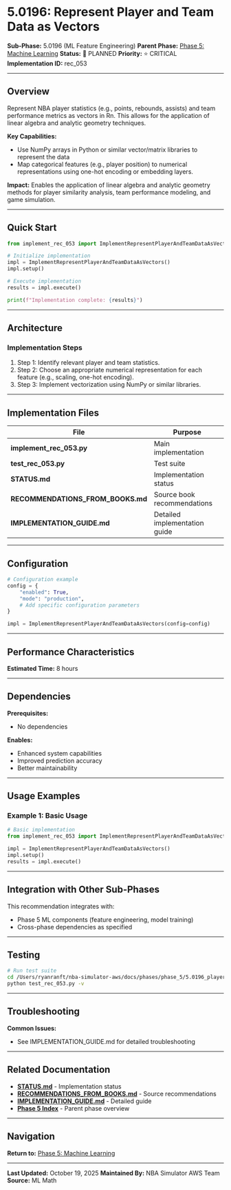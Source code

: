 # 5.0196: Represent Player and Team Data as Vectors

**Sub-Phase:** 5.0196 (ML Feature Engineering)
**Parent Phase:** [Phase 5: Machine Learning](../PHASE_5_INDEX.md)
**Status:** 🔵 PLANNED
**Priority:** ⭐ CRITICAL
**Implementation ID:** rec_053

---

## Overview

Represent NBA player statistics (e.g., points, rebounds, assists) and team performance metrics as vectors in Rn. This allows for the application of linear algebra and analytic geometry techniques.

**Key Capabilities:**
- Use NumPy arrays in Python or similar vector/matrix libraries to represent the data
- Map categorical features (e.g., player position) to numerical representations using one-hot encoding or embedding layers.

**Impact:**
Enables the application of linear algebra and analytic geometry methods for player similarity analysis, team performance modeling, and game simulation.

---

## Quick Start

```python
from implement_rec_053 import ImplementRepresentPlayerAndTeamDataAsVectors

# Initialize implementation
impl = ImplementRepresentPlayerAndTeamDataAsVectors()
impl.setup()

# Execute implementation
results = impl.execute()

print(f"Implementation complete: {results}")
```

---

## Architecture

### Implementation Steps

1. Step 1: Identify relevant player and team statistics.
2. Step 2: Choose an appropriate numerical representation for each feature (e.g., scaling, one-hot encoding).
3. Step 3: Implement vectorization using NumPy or similar libraries.

---

## Implementation Files

| File | Purpose |
|------|---------|
| **implement_rec_053.py** | Main implementation |
| **test_rec_053.py** | Test suite |
| **STATUS.md** | Implementation status |
| **RECOMMENDATIONS_FROM_BOOKS.md** | Source book recommendations |
| **IMPLEMENTATION_GUIDE.md** | Detailed implementation guide |

---

## Configuration

```python
# Configuration example
config = {
    "enabled": True,
    "mode": "production",
    # Add specific configuration parameters
}

impl = ImplementRepresentPlayerAndTeamDataAsVectors(config=config)
```

---

## Performance Characteristics

**Estimated Time:** 8 hours

---

## Dependencies

**Prerequisites:**
- No dependencies

**Enables:**
- Enhanced system capabilities
- Improved prediction accuracy
- Better maintainability

---

## Usage Examples

### Example 1: Basic Usage

```python
# Basic implementation
from implement_rec_053 import ImplementRepresentPlayerAndTeamDataAsVectors

impl = ImplementRepresentPlayerAndTeamDataAsVectors()
impl.setup()
results = impl.execute()
```

---

## Integration with Other Sub-Phases

This recommendation integrates with:
- Phase 5 ML components (feature engineering, model training)
- Cross-phase dependencies as specified

---

## Testing

```bash
# Run test suite
cd /Users/ryanranft/nba-simulator-aws/docs/phases/phase_5/5.0196_player_team_vector_representation
python test_rec_053.py -v
```

---

## Troubleshooting

**Common Issues:**
- See IMPLEMENTATION_GUIDE.md for detailed troubleshooting

---

## Related Documentation

- **[STATUS.md](STATUS.md)** - Implementation status
- **[RECOMMENDATIONS_FROM_BOOKS.md](RECOMMENDATIONS_FROM_BOOKS.md)** - Source recommendations
- **[IMPLEMENTATION_GUIDE.md](IMPLEMENTATION_GUIDE.md)** - Detailed guide
- **[Phase 5 Index](../PHASE_5_INDEX.md)** - Parent phase overview

---

## Navigation

**Return to:** [Phase 5: Machine Learning](../PHASE_5_INDEX.md)

---

**Last Updated:** October 19, 2025
**Maintained By:** NBA Simulator AWS Team
**Source:** ML Math
